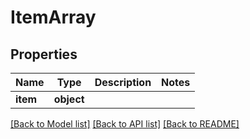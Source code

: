 # ItemArray

## Properties
Name | Type | Description | Notes
------------ | ------------- | ------------- | -------------
**item** | **object** |  | 

[[Back to Model list]](../README.md#documentation-for-models) [[Back to API list]](../README.md#documentation-for-api-endpoints) [[Back to README]](../README.md)

